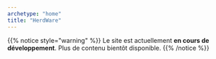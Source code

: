 ```yaml
---
archetype: "home"
title: "HerdWare"
---
```


{{% notice style="warning" %}}
Le site est actuellement **en cours de développement**.
Plus de contenu bientôt disponible.
{{% /notice %}}